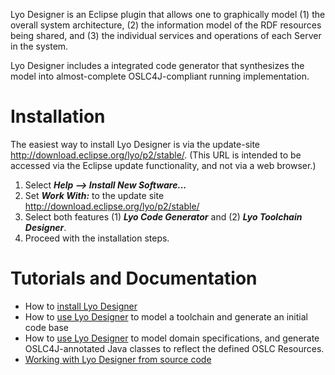 Lyo Designer is an Eclipse plugin that allows one to graphically model (1) the overall system architecture, (2) the information model of the RDF resources being shared, and (3) the individual services and operations of each Server in the system. 

Lyo Designer includes a integrated code generator that synthesizes the model into almost-complete OSLC4J-compliant running implementation.

# Installation
The easiest way to install Lyo Designer is via the update-site
<http://download.eclipse.org/lyo/p2/stable/>. (This URL is intended to
be accessed via the Eclipse update functionality, and not via a web
browser.)

1.  Select ***Help \--\> Install New Software\...***
2.  Set ***Work With:*** to the update site
    <http://download.eclipse.org/lyo/p2/stable/>
3.  Select both features (1) ***Lyo Code Generator*** and (2) ***Lyo
    Toolchain Designer***.
4.  Proceed with the installation steps.


# Tutorials and Documentation

* How to [install Lyo Designer](https://github.com/eclipse/lyo.designer/wiki/Installing-Lyo-Designer)
* How to [use Lyo Designer](https://github.com/eclipse/lyo.designer/wiki/User-Manual-for-Toolchain-Modelling) to model a toolchain and generate an initial code base
* How to [use Lyo Designer](https://github.com/eclipse/lyo.designer/wiki/User-Manual-for-Domain-Specification-Modelling) to model domain specifications, and generate OSLC4J-annotated Java classes to reflect the defined OSLC Resources. 
* [Working with Lyo Designer from source code](https://github.com/eclipse/lyo.designer/wiki/Working-from-Source-Code)
